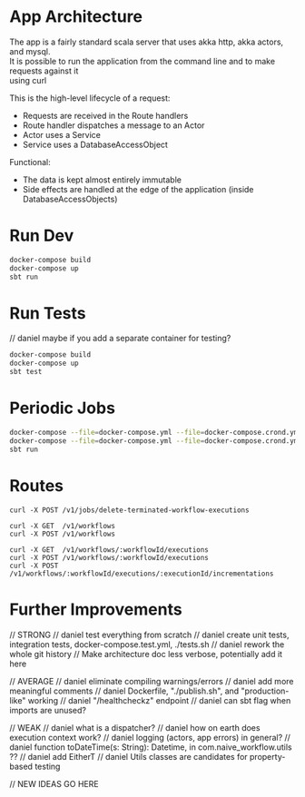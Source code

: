 # App Architecture

The app is a fairly standard scala server that uses akka http, akka actors, and mysql.  
It is possible to run the application from the command line and to make requests against it  
using curl 

This is the high-level lifecycle of a request:
- Requests are received in the Route handlers
- Route handler dispatches a message to an Actor
- Actor uses a Service
- Service uses a DatabaseAccessObject

Functional:
- The data is kept almost entirely immutable
- Side effects are handled at the edge of the application (inside DatabaseAccessObjects)


# Run Dev

```bash
docker-compose build
docker-compose up
sbt run
```

# Run Tests

// daniel maybe if you add a separate container for testing?
```bash
docker-compose build
docker-compose up
sbt test
```

# Periodic Jobs

```bash
docker-compose --file=docker-compose.yml --file=docker-compose.crond.yml build
docker-compose --file=docker-compose.yml --file=docker-compose.crond.yml up
sbt run
```

# Routes

```text
curl -X POST /v1/jobs/delete-terminated-workflow-executions

curl -X GET  /v1/workflows
curl -X POST /v1/workflows

curl -X GET  /v1/workflows/:workflowId/executions
curl -X POST /v1/workflows/:workflowId/executions
curl -X POST /v1/workflows/:workflowId/executions/:executionId/incrementations
```

# Further Improvements

// STRONG
// daniel test everything from scratch
// daniel create unit tests, integration tests, docker-compose.test.yml, ./tests.sh
// daniel rework the whole git history
// Make architecture doc less verbose, potentially add it here

// AVERAGE
// daniel eliminate compiling warnings/errors
// daniel add more meaningful comments
// daniel Dockerfile, "./publish.sh", and "production-like" working
// daniel "/healthcheckz" endpoint
// daniel can sbt flag when imports are unused?

// WEAK
// daniel what is a dispatcher?
// daniel how on earth does execution context work?
// daniel logging (actors, app errors) in general?
// daniel function toDateTime(s: String): Datetime, in com.naive_workflow.utils ??
// daniel add EitherT
// daniel Utils classes are candidates for property-based testing


// NEW IDEAS GO HERE
